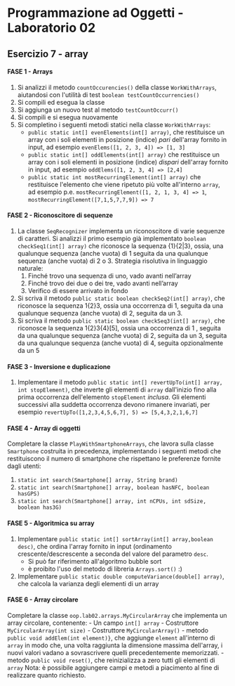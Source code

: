# Programmazione ad Oggetti - Laboratorio 02
## Esercizio 7 - array

#### FASE 1 - Arrays

1. Si analizzi il metodo `countOccurencies()` della classe `WorkWithArrays`, aiutandosi con l'utilità di test `boolean testCountOccurrencies()`
2. Si compili ed esegua la classe
3. Si aggiunga un nuovo test al metodo `testCountOccurr()`
4. Si compili e si esegua nuovamente
5. Si completino i seguenti metodi statici nella classe `WorkWithArrays`:
    - `public static int[] evenElements(int[] array)`, che restituisce un array con i soli elementi in posizione (indice) *pari* dell'array fornito in input, ad esempio `evenElems([1, 2, 3, 4]) => [1, 3]`
    - `public static int[] oddElements(int[] array)` che restituisce un array con i soli elementi in posizione (indice) *dispari* dell'array fornito in input, ad esempio `oddElems([1, 2, 3, 4] => [2,4]`
    - `public static int mostRecurringElement(int[] array)` che restituisce l'elemento che viene ripetuto più volte all'interno `array`, ad esempio p.e. `mostRecurringElement([1, 2, 1, 3, 4] => 1`, `mostRecurringElement([7,1,5,7,7,9]) => 7`

#### FASE 2 - Riconoscitore di sequenze

1. La classe `SeqRecognizer` implementa un riconoscitore di varie sequenze di caratteri. Si analizzi il primo esempio già implementato `boolean checkSeq1(int[] array)` che riconosce la sequenza {1}{2|3}, ossia, una qualunque sequenza (anche vuota) di 1 seguita da una qualunque sequenza (anche vuota) di 2 o 3. Strategia risolutiva in linguaggio naturale:
    1. Finché trovo una sequenza di uno, vado avanti nell’array
    2. Finché trovo dei due o dei tre, vado avanti nell’array
    3. Verifico di essere arrivato in fondo
2. Si scriva il metodo `public static boolean checkSeq2(int[] array)`, che riconosce la sequenza 1{2}3, ossia una occorrenza di 1, seguita da una qualunque sequenza (anche vuota) di 2, seguita da un 3.
3. Si scriva il metodo `public static boolean checkSeq3(int[] array)`, che riconosce la sequenza 1{2}3{4}[5], ossia una occorrenza di 1 , seguita da una qualunque sequenza (anche vuota) di 2, seguita da un 3, seguita da una qualunque sequenza (anche vuota) di 4, seguita opzionalmente da un 5

#### FASE 3 - Inversione e duplicazione

1. Implementare il metodo `public static int[] revertUpTo(int[] array, int stopElement)`, che inverte gli elementi di `array` dall'inizio fino alla prima occorrenza dell'elemento `stopElement` *inclusa*. Gli elementi successivi alla suddetta occorrenza devono rimanere invariati, per esempio `revertUpTo([1,2,3,4,5,6,7], 5) => [5,4,3,2,1,6,7]`

#### FASE 4 - Array di oggetti

Completare la classe `PlayWithSmartphoneArrays`, che lavora sulla classe `Smartphone` costruita in precedenza, implementando i seguenti metodi che restituiscono il numero di smartphone che rispettano le preferenze fornite dagli utenti:

1. `static int search(Smartphone[] array, String brand)`
2. `static int search(Smartphone[] array, boolean hasNFC, boolean hasGPS)`
3. `static int search(Smartphone[] array, int nCPUs, int sdSize, boolean has3G)`

#### FASE 5 - Algoritmica su array

1. Implementare `public static int[] sortArray(int[] array,boolean desc)`, che ordina l'array fornito in input (ordinamento crescente/descrescente a seconda del valore del parametro `desc`.
    - Si può far riferimento all'algoritmo bubble sort
    - è proibito l'uso del metodo di libreria `Arrays.sort()` :)
2. Implementare `public static double computeVariance(double[] array)`, che calcola la varianza degli elementi di un array

#### FASE 6 - Array circolare

Completare la classe `oop.lab02.arrays.MyCircularArray` che implementa un array circolare, contenente:
    - Un campo `int[] array`
    - Costruttore `MyCircularArray(int size)`
    - Costruttore `MyCircularArray()`
    - metodo `public void addElem(int element)}`, che aggiunge `element` all'interno di `array` in modo che, una volta raggiunta la dimensione massima dell'array, i nuovi valori vadano a sovrascrivere quelli precedentemente memorizzati.
    - metodo `public void reset()`, che reinizializza a zero tutti gli elementi di `array`
Nota: è possibile aggiungere campi e metodi a piacimento al fine di realizzare quanto richiesto.
